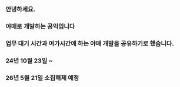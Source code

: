 ### 안녕하세요.
### 야매로 개발하는 공익입니다
### 업무 대기 시간과 여가시간에 하는 야매 개발을 공유하기로 했습니다.
### 24년 10월 23일 ~ 
### 26년 5월 21일 소집해제 예정
